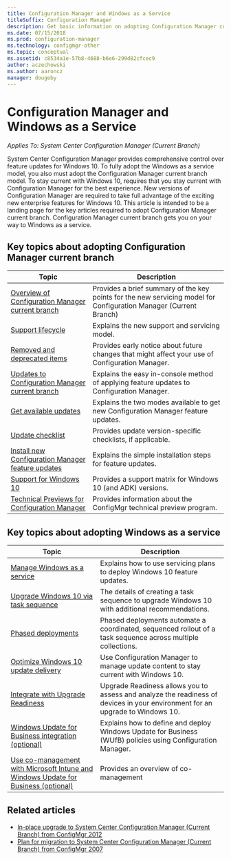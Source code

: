 ```yaml
---
title: Configuration Manager and Windows as a Service
titleSuffix: Configuration Manager
description: Get basic information on adopting Configuration Manager current branch to support Windows as a service.
ms.date: 07/15/2018
ms.prod: configuration-manager
ms.technology: configmgr-other
ms.topic: conceptual
ms.assetid: c8534a1e-57b8-4688-b6e6-299d82cfcec9
author: aczechowski
ms.author: aaroncz
manager: dougeby
---
```


# Configuration Manager and Windows as a Service

*Applies To: System Center Configuration Manager (Current Branch)*

System Center Configuration Manager provides comprehensive control over feature updates for Windows 10. To fully adopt the Windows as a service model, you also must adopt the Configuration Manager current branch model. To stay current with Windows 10, requires that you stay current with Configuration Manager for the best experience. New versions of Configuration Manager are required to take full advantage of the exciting new enterprise features for Windows 10. This article is intended to be a landing page for the key articles required to adopt Configuration Manager current branch. Configuration Manager current branch gets you on your way to Windows as a service.

## Key topics about adopting Configuration Manager current branch

| Topic        | Description          | 
| ------------- |-------------|
|[Overview of Configuration Manager current branch](/sccm/core/plan-design/changes/whats-new-incremental-versions)|Provides a brief summary of the key points for the new servicing model for Configuration Manager (Current Branch)|
|[Support lifecycle](/sccm/core/servers/manage/current-branch-versions-supported)|Explains the new support and servicing model.|
|[Removed and deprecated items](/sccm//core/plan-design/changes/deprecated/removed-and-deprecated)|Provides early notice about future changes that might affect your use of Configuration Manager.|
|[Updates to Configuration Manager current branch](/sccm/core/servers/manage/updates)|Explains the easy in-console method of applying feature updates to Configuration Manager.|
|[Get available updates](/sccm/core/servers/manage/install-in-console-updates#get-available-updates)|Explains the two modes available to get new Configuration Manager feature updates.|
|[Update checklist](/sccm/core/servers/manage/install-in-console-updates#bkmk_beforeinstall)|Provides update version-specific checklists, if applicable.| 
|[Install new Configuration Manager feature updates](/sccm/core/servers/manage/install-in-console-updates#bkmk_install)|Explains the simple installation steps for feature updates.|
|[Support for Windows 10](/sccm/core/plan-design/configs/support-for-windows-10)|Provides a support matrix for Windows 10 (and ADK) versions.|
|[Technical Previews for Configuration Manager](/sccm/core/get-started/technical-preview)|Provides information about the ConfigMgr technical preview program.|


## Key topics about adopting Windows as a service
| Topic        | Description          | 
| ------------- |-------------|
|[Manage Windows as a service](/sccm/osd/deploy-use/manage-windows-as-a-service)|Explains how to use servicing plans to deploy Windows 10 feature updates.|
|[Upgrade Windows 10 via task sequence](/sccm/osd/deploy-use/create-a-task-sequence-to-upgrade-an-operating-system)|The details of creating a task sequence to upgrade Windows 10 with additional recommendations.|
|[Phased deployments](/sccm/osd/deploy-use/create-phased-deployment-for-task-sequence)|Phased deployments automate a coordinated, sequenced rollout of a task sequence across multiple collections.|  
|[Optimize Windows 10 update delivery](deploy-use/optimize-windows-10-update-delivery)|Use Configuration Manager to manage update content to stay current with Windows 10.|
|[Integrate with Upgrade Readiness](/sccm/core/clients/manage/upgrade/upgrade-analytics)|Upgrade Readiness allows you to assess and analyze the readiness of devices in your environment for an upgrade to Windows 10.| 
|[Windows Update for Business integration (optional)](/sccm/sum/deploy-use/integrate-windows-update-for-business-windows-10)|Explains how to define and deploy Windows Update for Business (WUfB) policies using Configuration Manager.|
|[Use co-management with Microsoft Intune and Windows Update for Business (optional)](/sccm/core/clients/manage/co-management-overview)|Provides an overview of co-management| 


## Related articles

- [In-place upgrade to System Center Configuration Manager (Current Branch) from ConfigMgr 2012](/sccm/core/servers/deploy/install/upgrade-to-configuration-manager)
- [Plan for migration to System Center Configuration Manager (Current Branch) from ConfigMgr 2007](/sccm/core/migration/planning-for-migration)